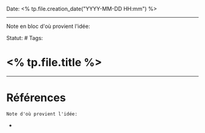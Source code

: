Date: <% tp.file.creation_date("YYYY-MM-DD HH:mm") %>

---
Note en bloc d'où provient l'idée: 

Statut: #
Tags:
# <% tp.file.title %>













---
# Références
`Note d'où provient l'idée:`

- 

